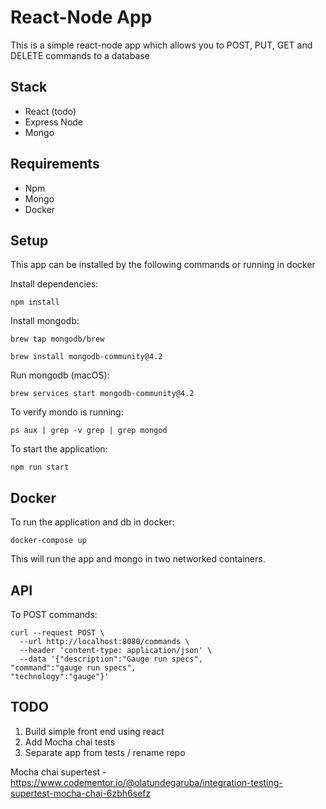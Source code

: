 # React-Node App

This is a simple react-node app which allows you to POST, PUT, GET and DELETE commands to a database

## Stack
- React (todo)
- Express Node
- Mongo

## Requirements
- Npm
- Mongo
- Docker

## Setup

This app can be installed by the following commands or running in docker

Install dependencies:

`npm install`

Install mongodb:

`brew tap mongodb/brew`

`brew install mongodb-community@4.2`

Run mongodb (macOS):

`brew services start mongodb-community@4.2`

To verify mondo is running:

`ps aux | grep -v grep | grep mongod`

To start the application: 

`npm run start`

## Docker

To run the application and db in docker:

`docker-compose up`

This will run the app and mongo in two networked containers.

## API

To POST commands:

```
curl --request POST \
  --url http://localhost:8080/commands \
  --header 'content-type: application/json' \
  --data '{"description":"Gauge run specs",
"command":"gauge run specs",
"technology":"gauge"}'
```


## TODO
1. Build simple front end using react
2. Add Mocha chai tests
3. Separate app from tests / rename repo

Mocha chai supertest - https://www.codementor.io/@olatundegaruba/integration-testing-supertest-mocha-chai-6zbh6sefz
